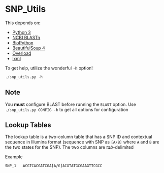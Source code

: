# SNP_Utils

This depends on:
 - [Python 3](https://www.python.org/downloads/)
 - [NCBI BLASTn](http://blast.ncbi.nlm.nih.gov/Blast.cgi)
 - [BioPython](http://biopython.org/wiki/Biopython)
 - [BeautifulSoup 4](https://www.crummy.com/software/BeautifulSoup/)
 - [Overload](https://pypi.python.org/pypi/overload)
 - [lxml](http://lxml.de/)
 
To get help, utilize the wonderful `-h` option!

```python
./snp_utils.py -h
```

## Note
You **must** configure BLAST before running the `BLAST` option. Use `./snp_utils.py CONFIG -h` to get all options for configuration

## Lookup Tables

The lookup table is a two-column table that has a SNP ID and contextual sequence in Illumina format (sequence with SNP as `[A/B]` where `A` and `B` are the two states for the SNP). The two columns are *tab*-delimited

Example

```
SNP_1   ACGTCACGATCGA[A/G]ACGTATGCGAAGTTCGCC
```
